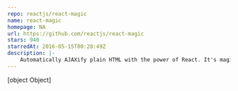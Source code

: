 ```yaml
---
repo: reactjs/react-magic
name: react-magic
homepage: NA
url: https://github.com/reactjs/react-magic
stars: 940
starredAt: 2016-05-15T00:28:49Z
description: |-
    Automatically AJAXify plain HTML with the power of React. It's magic!
---
```


[object Object]
